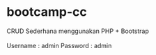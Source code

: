 # bootcamp-cc
CRUD Sederhana menggunakan PHP + Bootstrap<br>
<br>
Username : admin
Password : admin
